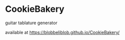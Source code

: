 # CookieBakery
guitar tablature generator

available at https://blobbeliblob.github.io/CookieBakery/
